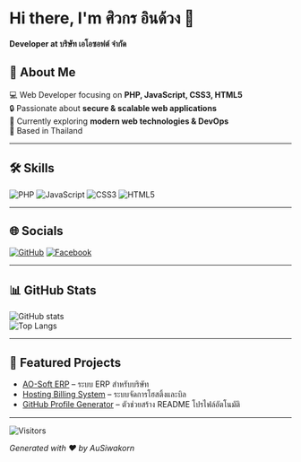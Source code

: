 # Hi there, I'm ศิวกร อินด้วง 👋

**Developer at บริษัท เอโอซอฟต์ จำกัด**

## 🚀 About Me
💻 Web Developer focusing on **PHP, JavaScript, CSS3, HTML5**  
🔒 Passionate about **secure & scalable web applications**  
🌱 Currently exploring **modern web technologies & DevOps**  
📍 Based in Thailand  

---

## 🛠 Skills
![PHP](https://img.shields.io/badge/-PHP-777BB4?style=flat-square&logo=php&logoColor=white)
![JavaScript](https://img.shields.io/badge/-JavaScript-F7DF1E?style=flat-square&logo=javascript&logoColor=black)
![CSS3](https://img.shields.io/badge/-CSS3-1572B6?style=flat-square&logo=css3&logoColor=white)
![HTML5](https://img.shields.io/badge/-HTML5-E34F26?style=flat-square&logo=html5&logoColor=white)

---

## 🌐 Socials
[![GitHub](https://img.shields.io/badge/-GitHub-181717?style=flat-square&logo=github&logoColor=white)](https://github.com/AuSiwakorn)
[![Facebook](https://img.shields.io/badge/Facebook-%231877F2.svg?logo=facebook&logoColor=white)](https://www.facebook.com/hamsteronline)

---

## 📊 GitHub Stats  

![GitHub stats](https://github-readme-stats.vercel.app/api?username=AuSiwakorn&show_icons=true&theme=tokyonight&count_private=true)  
![Top Langs](https://github-readme-stats.vercel.app/api/top-langs/?username=AuSiwakorn&layout=compact&theme=tokyonight)

---

## 💼 Featured Projects  

- [AO-Soft ERP](https://github.com/AuSiwakorn/ao-soft-erp) – ระบบ ERP สำหรับบริษัท  
- [Hosting Billing System](https://github.com/AuSiwakorn/hosting-billing) – ระบบจัดการโฮสติ้งและบิล  
- [GitHub Profile Generator](https://github.com/AuSiwakorn/github-profile-generator) – ตัวช่วยสร้าง README โปรไฟล์อัตโนมัติ  

---

![Visitors](https://komarev.com/ghpvc/?username=AuSiwakorn&color=blue&style=flat-square)

*Generated with ❤️ by AuSiwakorn*
